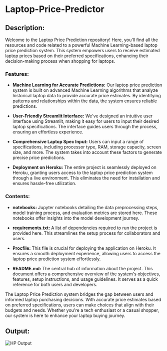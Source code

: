 # Laptop-Price-Predictor

## Description:
Welcome to the Laptop Price Prediction repository! Here, you'll find all the resources and code related to a powerful Machine Learning-based laptop price prediction system. This system empowers users to receive estimated laptop prices based on their preferred specifications, enhancing their decision-making process when shopping for laptops.

### Features:
- **Machine Learning for Accurate Predictions:** Our laptop price prediction system is built on advanced Machine Learning algorithms that analyze historical laptop data to provide accurate price estimates. By identifying patterns and relationships within the data, the system ensures reliable predictions.

- **User-Friendly Streamlit Interface:** We've designed an intuitive user interface using Streamlit, making it easy for users to input their desired laptop specifications. The interface guides users through the process, ensuring an effortless experience.

- **Comprehensive Laptop Spec Input:** Users can input a range of specifications, including processor type, RAM, storage capacity, screen size, and more. The system takes into account these factors to generate precise price predictions.

- **Deployment on Heroku:** The entire project is seamlessly deployed on Heroku, granting users access to the laptop price prediction system through a live environment. This eliminates the need for installation and ensures hassle-free utilization.

### Contents:
- **notebooks:** Jupyter notebooks detailing the data preprocessing steps, model training process, and evaluation metrics are stored here. These notebooks offer insights into the model development journey.

- **requirements.txt:** A list of dependencies required to run the project is provided here. This streamlines the setup process for collaborators and users.

- **Procfile:** This file is crucial for deploying the application on Heroku. It ensures a smooth deployment experience, allowing users to access the laptop price prediction system effortlessly.

- **README.md:** The central hub of information about the project. This document offers a comprehensive overview of the system's objectives, features, setup instructions, and usage guidelines. It serves as a quick reference for both users and developers.

The Laptop Price Prediction system bridges the gap between users and informed laptop purchasing decisions. With accurate price estimates based on preferred specifications, users can make choices that align with their budgets and needs. Whether you're a tech enthusiast or a casual shopper, our system is here to enhance your laptop buying journey.

## Output:

![HP Output](https://github.com/abhishekdeshmukh001/Laptop-Price-Predictor/assets/87901423/1c23f8de-f355-420e-bac9-4480e92d3923)
